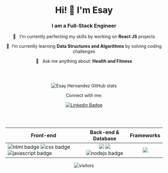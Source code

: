 <h1 align="center">Hi! 👋 I'm Esay</h1>
<h3 align="center"><b>I am a Full-Stack Engineer</b></h3>


<div align="center">
<p>
 🔭 &nbsp; I’m currently perfecting my skills by working on <b>React JS</b> projects
</p>
<p>
 🌱&nbsp;  I’m currently learning <b>Data Structures and Algorithms</b> by solving coding challenges
</p>
<p>
 💬 &nbsp; Ask me anything about: <b>Health and Fitness</b>
</p>
</div>

<br></br>
<div align="center">

![Esay Hernandez GitHub stats](https-github-com-esayh-github-readme-stats.vercel.app/api?username=esayh&theme=dark&show_icons=true)


<p align="center">Connect with me:</p>

[![Linkedin Badge](https://img.shields.io/badge/-Esay-0e76a8?style=flat&labelColor=0e76a8&logo=linkedin&logoColor=white)](https://www.linkedin.com/in/esay-hernandez-811899158/)
</div>


<br></br>

<div align="center">
  <table align="center">
    <thead>
      <th><span align="middle">Front-end</span></th>
      <th><span align="middle">Back-end & Database</span></th>
      <th><span align="middle">Frameworks</span></th>
    </thead>
    <tbody>
      <tr>
        <td>
          <a><img  src="https://img.shields.io/badge/html%20-%23E34F26.svg?&style=for-the-badge&logo=html5&logoColor=black" alt="html badge" />
          </a>
          <a>
            <img  src="https://img.shields.io/badge/css%20-%231572B6.svg?&style=for-the-badge&logo=css3&logoColor=black" alt="css badge" />
          </a>
          <a>
            <img  src="https://img.shields.io/badge/JavaScript%20-%23F7DF1E.svg?&style=for-the-badge&logo=JavaScript&logoColor=black" alt="javascript badge" />
          </a>
          <a></a>
        </td>
        <td align="center">
          <a>
          <img src="https://img.shields.io/badge/postgres-%23316192.svg?style=for-the-badge&logo=postgresql&logoColor=white" />
          </a>
          <a><img src="https://img.shields.io/badge/express.js-%23404d59.svg?style=for-the-badge&logo=express&logoColor=%2361DAFB" /></a>
          <a>
          <img  src="https://img.shields.io/badge/Node.Js%20-%23339933.svg?&style=for-the-badge&logo=Node.Js&logoColor=black" alt="nodejs badge" />
          </a>
        </td>
        <td align="center">
          <a>
          <img src="https://img.shields.io/badge/react-%2320232a.svg?style=for-the-badge&logo=react&logoColor=%2361DAFB" />
          </a>
        </td>
      </tr>
    </tbody>
  </table>
</div>

<div align="center">

![visitors](https://visitor-badge.glitch.me/badge?page_id=esayh.visitor-badge&left_color=gray&right_color=blue)

</div>
